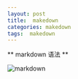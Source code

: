 ```yaml
---
layout: post
title:  makedown
categories: makedown
tags:  makedown
---
```


** markdown 语法 **

![markdown](http://gozhe.github.io//makedown.png)




